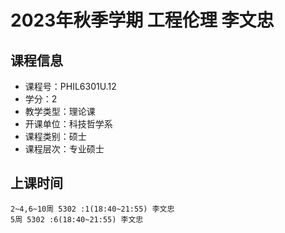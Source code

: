 # 2023年秋季学期 工程伦理 李文忠






## 课程信息

- 课程号：PHIL6301U.12
- 学分：2
- 教学类型：理论课
- 开课单位：科技哲学系
- 课程类别：硕士
- 课程层次：专业硕士

## 上课时间

```
2~4,6~10周 5302 :1(18:40~21:55) 李文忠
5周 5302 :6(18:40~21:55) 李文忠
```

